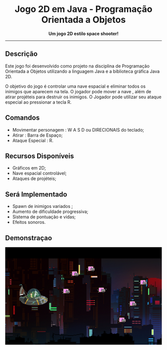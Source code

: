 <h1 align="center">Jogo 2D em Java - Programação Orientada a Objetos</h1>

<p align="center">
  <strong>Um jogo 2D estilo space shooter!</strong>
</p>

---

## Descrição

Este jogo foi desenvolvido como projeto na disciplina de Programação Orientada a Objetos utilizando a linguagem Java e a biblioteca gráfica Java 2D.

O objetivo do jogo é controlar uma nave espacial e eliminar todos os inimigos que aparecem na tela. O jogador pode mover a nave , além de atirar projéteis para destruir os inimigos. O Jogador pode utilizar seu ataque especial ao pressionar a tecla R.

## Comandos

- Movimentar personagem : W A S D ou DIRECIONAIS do teclado;
- Atirar : Barra de Espaço;
- Ataque Especial : R.

## Recursos Disponíveis

- Gráficos em 2D;
- Nave espacial controlável;
- Ataques de projéteis;
  
## Será Implementado

- Spawn de inimigos variados ;
- Aumento de dificuldade progressiva;
- Sistema de pontuação e vidas;
- Efeitos sonoros.

## Demonstraçao

![Captura de Tela - Jogo](Recursos/screenshot.PNG)



